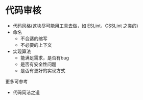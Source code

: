 # 代码审核
* 代码风格(这块尽可能用工具去做，如 ESLint，CSSLint 之类的)
* 命名
  * 不合适的缩写
  * 不必要的上下文
* 实现算法
  * 能满足需求，是否有bug
  * 是否有安全性问题
  * 是否有更好的实现方式

更多可参考
* 代码简洁之道